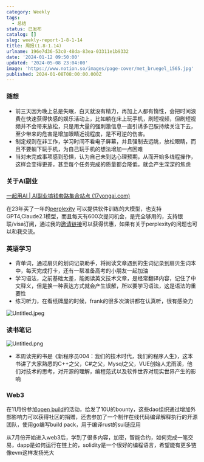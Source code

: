 ```yaml
---
category: Weekly
tags:
  - 总结
status: 已发布
catalog: []
slug: weekly-report-1-8-1-14
title: 周报(1.8-1.14)
urlname: 196e7d36-53c0-48da-83ea-03311e1b9332
date: '2024-01-12 09:50:00'
updated: '2024-05-08 23:04:00'
image: 'https://www.notion.so/images/page-cover/met_bruegel_1565.jpg'
published: 2024-01-08T08:00:00.000Z
---
```


### 随想

- 前三天因为晚上总是失眠，白天就没有精力，再加上人都有惰性，会把时间浪费在快速获得快感的娱乐活动上，比如躺在床上玩手机，刷短视频，但刷短视频并不会带来放松，只是用大量的强刺激信息一直引诱多巴胺持续关注下去，至少带来的危害是增加眼睛近视程度，是不可逆的伤害。
- 制定规则在非工作，学习时间不看电子屏幕，并且强制去远眺，放松眼睛，而且不要躺下玩手机，为自己玩手机的想法增加一点困难
- 当对未完成事项感到恐惧，认为自己未到达心理预期，从而开始多线程操作，这样会变得更差，甚至每个任务完成的质量都会降低，就会产生深深的焦虑

### 关于AI副业


[一起用AI | AI副业搞钱套路集合站点 (17yongai.com)](https://17yongai.com/)


在23年买了一年的[perplexity](https://www.perplexity.ai/) 可以提供软件训练的大模型，也支持GPT4,Claude2.1模型，而且每天有600次提问机会，是完全够用的，支持银联/visa订阅，通过我的[邀请链接](https://perplexity.ai/pro?referral_code=SGJ7X87B)可以获得优惠，如果有关于perplexity的问题也可以和我交流。


### 英语学习

- 背单词，通过扇贝的划词记录助手，将阅读文章遇到的生词记录到扇贝生词本中，每天完成打卡，还有一帮准备高考的小朋友一起加油
- 学习语法，之前基础太差，能阅读英文技术文章，是经常翻译内容，记住了中文释义，但是换一种表达方式就会产生误解，所以要学习语法，这是语法的重要性
- 练习听力，在看纸牌屋的时候，frank的很多次演讲都在认真听，很有感染力

![Untitled.jpeg](https://prod-files-secure.s3.us-west-2.amazonaws.com/5d24fe63-e567-4804-86f9-9fdc62e13082/c33f3733-be40-431e-a494-10399ac86f32/Untitled.jpeg?X-Amz-Algorithm=AWS4-HMAC-SHA256&X-Amz-Content-Sha256=UNSIGNED-PAYLOAD&X-Amz-Credential=ASIAZI2LB4663AIRIZOM%2F20250222%2Fus-west-2%2Fs3%2Faws4_request&X-Amz-Date=20250222T213244Z&X-Amz-Expires=3600&X-Amz-Security-Token=IQoJb3JpZ2luX2VjEMn%2F%2F%2F%2F%2F%2F%2F%2F%2F%2FwEaCXVzLXdlc3QtMiJHMEUCIQCWgkP4GcEbJT%2Fcx1FpxEpEWikGUoimHzXAcpZKmS4NcgIgSjjrwSvQvc%2FSAVzBrsDtAo6X3ey%2B5%2F6Zn6QEULw2faUqiAQI8v%2F%2F%2F%2F%2F%2F%2F%2F%2F%2FARAAGgw2Mzc0MjMxODM4MDUiDJZtuXPhN47Cl1EI5SrcA6ZztKxZadx4WK9GHDABylRkz3IvUXsVClyOd9cxL9msrhWEhT2L5m6fkDuFTPyCgEu9RwjWzUQThox6GR6Bl18vqsLbhMoQlY3SptY5M%2BC9DUvdK44Sm5FRpIJvzluJZB6XbkTaRI%2B%2FtszZd7jf8ucfkDuL3WDdQWGunhT4Naq0ln3v0liboXoru2SZuK6ERqX3D2WkgqRUf3SEn4RDqITOcU7nQ7B51gc08mkTS5TNRWC7BL%2BXYVE5nBc3YlFRa21ZxpwHw%2B6lW%2FUGDPv1WzZWYRCupWrYA6WF9NTneRgzRCtCCrKGVEKOqT6ld3auDyKN6To%2F7039L4aOnlG9I%2FOLq0eLtVYdWyJPzlBik8Jl4bPNovQAaFWhikoz32IYw7fOShS3nUVQiWkHXKZaPBvouf6aWe9yFhqDUkNQoj2dd8gewUqFpxEbeKWDcHvH1rCpfEFWyqqaTFGIctzm%2Bu9xlBEFp07XS1BRm7iazvRitmqazGK5FqmTBEGiLkGTUtFepP3Kq8%2FJVPEQWGkqXtvoSli4M84wVKYNGSmzjgpYJigwz1R0xBJIiYbBVVxcJRZMe24QB06kGSEULfoZNnrH1RW2iuRgdVawvxcSZVJp2PgiBhrKEyM2LoJGMKCJ6L0GOqUBOMp1RI%2F5wjbU%2F6iKjR6W2jURjDWt8PHevlI3mgxti8ZKIYrhJn%2BJ7fR0kDXOyHcpGvKKS0cPPfc5j3pO2JemlM6wnewXDP2mr2mTSkkd8ns9cYKRXAC%2FRV%2BuYIN0XomoonMage2L69czB6XXg2CmMciXRjZFmdPYBsDO0M2gLglV4Xyuvh02tboysYcPDizil53pNDuhxnueQVXK49tn%2F5LKYK2M&X-Amz-Signature=9edf4b2b5af445375cf7e86cc26a43638764bc6f23176af551a8147a82d3e344&X-Amz-SignedHeaders=host&x-id=GetObject)


### 读书笔记


![Untitled.png](https://prod-files-secure.s3.us-west-2.amazonaws.com/5d24fe63-e567-4804-86f9-9fdc62e13082/96aa439a-1c95-4054-aa84-ef4e0c8eb5d1/Untitled.png?X-Amz-Algorithm=AWS4-HMAC-SHA256&X-Amz-Content-Sha256=UNSIGNED-PAYLOAD&X-Amz-Credential=ASIAZI2LB4663AIRIZOM%2F20250222%2Fus-west-2%2Fs3%2Faws4_request&X-Amz-Date=20250222T213244Z&X-Amz-Expires=3600&X-Amz-Security-Token=IQoJb3JpZ2luX2VjEMn%2F%2F%2F%2F%2F%2F%2F%2F%2F%2FwEaCXVzLXdlc3QtMiJHMEUCIQCWgkP4GcEbJT%2Fcx1FpxEpEWikGUoimHzXAcpZKmS4NcgIgSjjrwSvQvc%2FSAVzBrsDtAo6X3ey%2B5%2F6Zn6QEULw2faUqiAQI8v%2F%2F%2F%2F%2F%2F%2F%2F%2F%2FARAAGgw2Mzc0MjMxODM4MDUiDJZtuXPhN47Cl1EI5SrcA6ZztKxZadx4WK9GHDABylRkz3IvUXsVClyOd9cxL9msrhWEhT2L5m6fkDuFTPyCgEu9RwjWzUQThox6GR6Bl18vqsLbhMoQlY3SptY5M%2BC9DUvdK44Sm5FRpIJvzluJZB6XbkTaRI%2B%2FtszZd7jf8ucfkDuL3WDdQWGunhT4Naq0ln3v0liboXoru2SZuK6ERqX3D2WkgqRUf3SEn4RDqITOcU7nQ7B51gc08mkTS5TNRWC7BL%2BXYVE5nBc3YlFRa21ZxpwHw%2B6lW%2FUGDPv1WzZWYRCupWrYA6WF9NTneRgzRCtCCrKGVEKOqT6ld3auDyKN6To%2F7039L4aOnlG9I%2FOLq0eLtVYdWyJPzlBik8Jl4bPNovQAaFWhikoz32IYw7fOShS3nUVQiWkHXKZaPBvouf6aWe9yFhqDUkNQoj2dd8gewUqFpxEbeKWDcHvH1rCpfEFWyqqaTFGIctzm%2Bu9xlBEFp07XS1BRm7iazvRitmqazGK5FqmTBEGiLkGTUtFepP3Kq8%2FJVPEQWGkqXtvoSli4M84wVKYNGSmzjgpYJigwz1R0xBJIiYbBVVxcJRZMe24QB06kGSEULfoZNnrH1RW2iuRgdVawvxcSZVJp2PgiBhrKEyM2LoJGMKCJ6L0GOqUBOMp1RI%2F5wjbU%2F6iKjR6W2jURjDWt8PHevlI3mgxti8ZKIYrhJn%2BJ7fR0kDXOyHcpGvKKS0cPPfc5j3pO2JemlM6wnewXDP2mr2mTSkkd8ns9cYKRXAC%2FRV%2BuYIN0XomoonMage2L69czB6XXg2CmMciXRjZFmdPYBsDO0M2gLglV4Xyuvh02tboysYcPDizil53pNDuhxnueQVXK49tn%2F5LKYK2M&X-Amz-Signature=37c61f46dfd8620a5b6be704de2c11b804e64bc546b0c746c6980f63101a477c&X-Amz-SignedHeaders=host&x-id=GetObject)

- 本周读完的书是《新程序员004：我们的技术时代，我们的程序人生》，这本书讲了大家熟悉的C++之父，C#之父，Mysql之父，VUE创始人尤雨溪，他们对技术的思考，对开源的理解，编程范式以及软件世界对现实世界产生的影响

### Web3


在11月份参加[open build](https://openbuild.xyz/learn/challenges)的活动，给发了10U的bounty，这些dao组织通过增加外部影响力可以获得社区的捐赠，还去参加了一个制作在线代码编译解释执行的开源团队，使用go编写build pack，用于编译rust的sui链应用


从7月份开始进入web3后，学到了很多内容，加密，智能合约，如何完成一笔交易，dapp是如何运行在链上的，solidity是一个很好的编程语言，希望能有更多链像evm这样发扬光大


